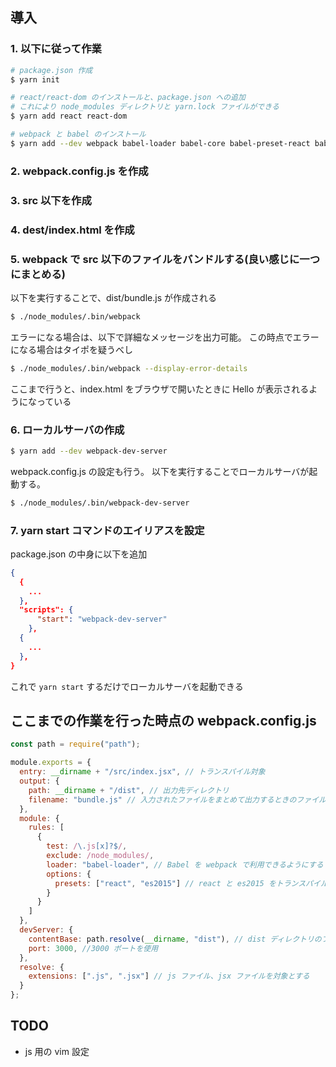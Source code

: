 ## 導入

### 1. 以下に従って作業

```bash
# package.json 作成
$ yarn init

# react/react-dom のインストールと、package.json への追加
# これにより node_modules ディレクトリと yarn.lock ファイルができる
$ yarn add react react-dom

# webpack と babel のインストール
$ yarn add --dev webpack babel-loader babel-core babel-preset-react babel-preset-es2015
```

### 2. webpack.config.js を作成

### 3. src 以下を作成

### 4. dest/index.html を作成

### 5. webpack で src 以下のファイルをバンドルする(良い感じに一つにまとめる)

以下を実行することで、dist/bundle.js が作成される

```bash
$ ./node_modules/.bin/webpack
```

エラーになる場合は、以下で詳細なメッセージを出力可能。
この時点でエラーになる場合はタイポを疑うべし

```bash
$ ./node_modules/.bin/webpack --display-error-details
```

ここまで行うと、index.html をブラウザで開いたときに Hello が表示されるようになっている

### 6. ローカルサーバの作成

```bash
$ yarn add --dev webpack-dev-server
```

webpack.config.js の設定も行う。
以下を実行することでローカルサーバが起動する。

```bash
$ ./node_modules/.bin/webpack-dev-server
```

### 7. yarn start コマンドのエイリアスを設定
package.json の中身に以下を追加

```json
{
  {
    ...
  },
  "scripts": {
      "start": "webpack-dev-server"
    },
  {
    ...
  },
}
```

これで `yarn start` するだけでローカルサーバを起動できる

## ここまでの作業を行った時点の webpack.config.js

```js
const path = require("path");

module.exports = {
  entry: __dirname + "/src/index.jsx", // トランスパイル対象
  output: {
    path: __dirname + "/dist", // 出力先ディレクトリ
    filename: "bundle.js" // 入力されたファイルをまとめて出力するときのファイル名
  },
  module: {
    rules: [
      {
        test: /\.js[x]?$/,
        exclude: /node_modules/,
        loader: "babel-loader", // Babel を webpack で利用できるようにする
        options: {
          presets: ["react", "es2015"] // react と es2015 をトランスパイル対象とする
        }
      }
    ]
  },
  devServer: {
    contentBase: path.resolve(__dirname, "dist"), // dist ディレクトリのファイルを確認する
    port: 3000, //3000 ポートを使用
  },
  resolve: {
    extensions: [".js", ".jsx"] // js ファイル、jsx ファイルを対象とする
  }
};
```

## TODO
* js 用の vim 設定 
